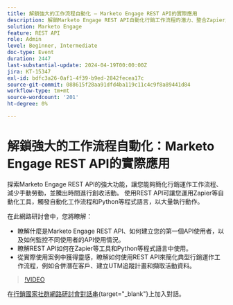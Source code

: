 ```yaml
---
title: 解鎖強大的工作流程自動化 — Marketo Engage REST API的實際應用
description: 解鎖Marketo Engage REST API自動化行銷工作流程的潛力、整合Zapier之類的工具、運用Python進行大量動作，並簡化潛在客戶合併、UTM追蹤和活動資料擷取等工作。
solution: Marketo Engage
feature: REST API
role: Admin
level: Beginner, Intermediate
doc-type: Event
duration: 2447
last-substantial-update: 2024-04-19T00:00:00Z
jira: KT-15347
exl-id: bdfc3a26-0af1-4f39-b9ed-2842fecea17c
source-git-commit: 088615f28aa91dfd4ba119c11c4c9f8a89441d84
workflow-type: tm+mt
source-wordcount: '201'
ht-degree: 0%

---
```


# 解鎖強大的工作流程自動化：Marketo Engage REST API的實際應用

探索Marketo Engage REST API的強大功能，讓您能夠簡化行銷運作工作流程、減少手動勞動，並騰出時間進行創收活動。 使用REST API可讓您運用Zapier等自動化工具，觸發自動化工作流程和Python等程式語言，以大量執行動作。

在此網路研討會中，您將瞭解：

- 瞭解什麼是Marketo Engage REST API、如何建立您的第一個API使用者，以及如何監控不同使用者的API使用情況。
- 瞭解REST API如何在Zapier等工具和Python等程式語言中使用。
- 從實際使用案例中獲得靈感，瞭解如何使用REST API來簡化典型行銷運作工作流程，例如合併潛在客戶、建立UTM追蹤計畫和擷取活動資料。

>[!VIDEO](https://video.tv.adobe.com/v/3428435/?learn=on)


在[行銷國家社群網路研討會對話串](https://nation.marketo.com/t5/product-discussions/webinar-april-17th-8am-pst-unlocking-powerful-workflow/td-p/346330){target="_blank"}上加入對話。
